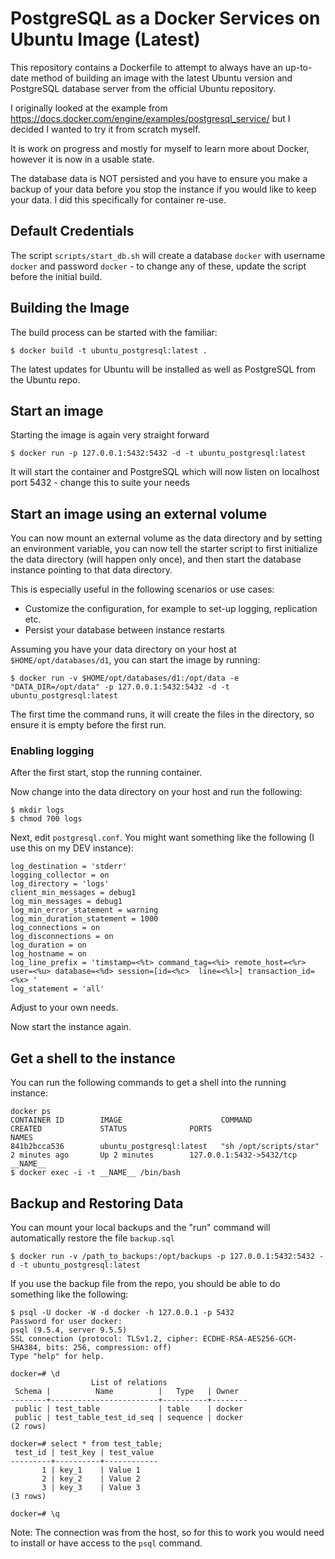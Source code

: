 # PostgreSQL as a Docker Services on Ubuntu Image (Latest)

This repository contains a Dockerfile to attempt to always have an up-to-date method of building an image with the latest Ubuntu version and PostgreSQL database server from the official Ubuntu repository.

I originally looked at the example from https://docs.docker.com/engine/examples/postgresql_service/ but I decided I wanted to try it from scratch myself. 

It is work on progress and mostly for myself to learn more about Docker, however it is now in a usable state.

The database data is NOT persisted and you have to ensure you make a backup of your data before you stop the instance if you would like to keep your data. I did this specifically for container re-use.

## Default Credentials

The script `scripts/start_db.sh` will create a database `docker` with username `docker` and password `docker` - to change any of these, update the script before the initial build.

## Building the Image

The build process can be started with the familiar:

    $ docker build -t ubuntu_postgresql:latest .

The latest updates for Ubuntu will be installed as well as PostgreSQL from the Ubuntu repo.

## Start an image

Starting the image is again very straight forward

    $ docker run -p 127.0.0.1:5432:5432 -d -t ubuntu_postgresql:latest

It will start the container and PostgreSQL which will now listen on localhost port 5432 - change this to suite your needs

## Start an image using an external volume

You can now mount an external volume as the data directory and by setting an environment variable, you can now tell the starter script to first initialize the data directory (will happen only once), and then start the database instance pointing to that data directory.

This is especially useful in the following scenarios or use cases:

* Customize the configuration, for example to set-up logging, replication etc.
* Persist your database between instance restarts

Assuming you have your data directory on your host at `$HOME/opt/databases/d1`, you can start the image by running:

	$ docker run -v $HOME/opt/databases/d1:/opt/data -e "DATA_DIR=/opt/data" -p 127.0.0.1:5432:5432 -d -t ubuntu_postgresql:latest 

The first time the command runs, it will create the files in the directory, so ensure it is empty before the first run.

### Enabling logging

After the first start, stop the running container.

Now change into the data directory on your host and run the following:

	$ mkdir logs
	$ chmod 700 logs

Next, edit `postgresql.conf`. You might want something like the following (I use this on my DEV instance):

	log_destination = 'stderr'
	logging_collector = on
	log_directory = 'logs'
	client_min_messages = debug1
	log_min_messages = debug1
	log_min_error_statement = warning
	log_min_duration_statement = 1000
	log_connections = on
	log_disconnections = on
	log_duration = on
	log_hostname = on
	log_line_prefix = 'timstamp=<%t> command_tag=<%i> remote_host=<%r> user=<%u> database=<%d> session=[id=<%c>  line=<%l>] transaction_id=<%x> '
	log_statement = 'all' 

Adjust to your own needs.

Now start the instance again.

## Get a shell to the instance

You can run the following commands to get a shell into the running instance:

    docker ps
    CONTAINER ID        IMAGE                      COMMAND                  CREATED             STATUS              PORTS                      NAMES
    841b2bcca536        ubuntu_postgresql:latest   "sh /opt/scripts/star"   2 minutes ago       Up 2 minutes        127.0.0.1:5432->5432/tcp   __NAME__
    $ docker exec -i -t __NAME__ /bin/bash

## Backup and Restoring Data

You can mount your local backups and the "run" command will automatically restore the file `backup.sql`

    $ docker run -v /path_to_backups:/opt/backups -p 127.0.0.1:5432:5432 -d -t ubuntu_postgresql:latest

If you use the backup file from the repo, you should be able to do something like the following:

    $ psql -U docker -W -d docker -h 127.0.0.1 -p 5432
    Password for user docker: 
    psql (9.5.4, server 9.5.5)
    SSL connection (protocol: TLSv1.2, cipher: ECDHE-RSA-AES256-GCM-SHA384, bits: 256, compression: off)
    Type "help" for help.
    
    docker=# \d
                      List of relations
     Schema |          Name          |   Type   | Owner  
    --------+------------------------+----------+--------
     public | test_table             | table    | docker
     public | test_table_test_id_seq | sequence | docker
    (2 rows)
    
    docker=# select * from test_table;
     test_id | test_key | test_value 
    ---------+----------+------------
           1 | key_1    | Value 1
           2 | key_2    | Value 2
           3 | key_3    | Value 3
    (3 rows)
    
    docker=# \q

Note: The connection was from the host, so for this to work you would need to install or have access to the `psql` command.

